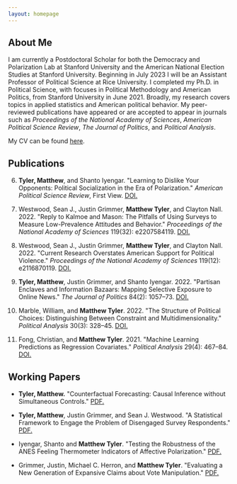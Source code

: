 ```yaml
---
layout: homepage
---
```


## About Me

I am currently a Postdoctoral Scholar for both the Democracy and Polarization Lab at Stanford University and the American National Election Studies at Stanford University. Beginning in July 2023 I will be an Assistant Professor of Political Science at Rice University. I completed my Ph.D. in Political Science, with focuses in Political Methodology and American Politics, from Stanford University in June 2021. Broadly, my research covers topics in applied statistics and American political behavior. My peer-reviewed publications have appeared or are accepted to appear in journals such as *Proceedings of the National Academy of Sciences*, *American Political Science Review*, *The Journal of Politics*, and *Political Analysis*.

My CV can be found [here](https://www.dropbox.com/s/sm0pfjekpzdykd7/CV.pdf?dl=0).

## Publications

6. **Tyler, Matthew**, and Shanto Iyengar. "Learning to Dislike Your Opponents: Political Socialization in the Era of Polarization." *American Political Science Review*, First View. [DOI.](https://doi.org/10.1017/S000305542200048X)

5. Westwood, Sean J., Justin Grimmer, **Matthew Tyler**, and Clayton Nall. 2022. "Reply to Kalmoe and Mason: The Pitfalls of Using Surveys to Measure Low-Prevalence Attitudes and Behavior." *Proceedings of the National Academy of Sciences* 119(32): e2207584119. [DOI.](https://10.1073/pnas.2207584119)

4. Westwood, Sean J., Justin Grimmer, **Matthew Tyler**, and Clayton Nall. 2022. "Current Research Overstates American Support for Political Violence." *Proceedings of the National Academy of Sciences* 119(12): e2116870119. [DOI.](https://doi.org/10.1073/pnas.2116870119)

3. **Tyler, Matthew**, Justin Grimmer, and Shanto Iyengar. 2022. "Partisan Enclaves and Information Bazaars: Mapping Selective Exposure to Online News." *The Journal of Politics* 84(2): 1057–73. [DOI.](https://doi.org/10.1086/716950)

2. Marble, William, and **Matthew Tyler**. 2022. "The Structure of Political Choices: Distinguishing Between Constraint and Multidimensionality." *Political Analysis* 30(3): 328–45. [DOI.](https://doi.org/10.1017/pan.2021.3)

1. Fong, Christian, and **Matthew Tyler**. 2021. "Machine Learning Predictions as Regression Covariates." *Political Analysis* 29(4): 467–84. [DOI.](https://doi.org/10.1017/pan.2020.38)



## Working Papers

* **Tyler, Matthew.** "Counterfactual Forecasting: Causal Inference without Simultaneous Controls." [PDF.](https://www.dropbox.com/s/bux4klf66dh66qg/FSControls.pdf?dl=0)
    
* **Tyler, Matthew**, Justin Grimmer, and Sean J. Westwood. "A Statistical Framework to Engage the Problem of Disengaged Survey Respondents." [PDF.](https://www.dropbox.com/s/m86g05zl57g36an/The_Dangers_of_Disengaged_Respondents.pdf?dl=0)

* Iyengar, Shanto and **Matthew Tyler**. "Testing the Robustness of the ANES Feeling Thermometer Indicators of Affective Polarization." [PDF.](https://www.dropbox.com/s/0pckb5wjrxcjbs4/Robustness_of_Increasing_Affective_Polarization.pdf?dl=0)

* Grimmer, Justin, Michael C. Herron, and **Matthew Tyler**. "Evaluating a New Generation of Expansive Claims about Vote Manipulation." [PDF.](https://www.dropbox.com/s/92lp1gmqw2pei8m/Expansive.pdf?dl=0)

